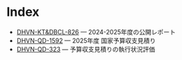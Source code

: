 # Index

- [DHVN-KT&DBCL-826](DHVN-KT%26DBCL-826%202024-2025%E5%B9%B4%E5%BA%A6%E3%81%AE%E5%85%AC%E9%96%8B%E3%83%AC%E3%83%9D%E3%83%BC%E3%83%88.md) — 2024-2025年度の公開レポート
- [DHVN-QD-1592](DHVN-QD-1592%202025%E5%B9%B4%E5%BA%A6%E4%BA%88%E7%AE%97%E8%A6%8B%E7%A9%8D%E3%82%8A%E5%85%AC%E8%A1%A8.md) — 2025年度 国家予算収支見積り
- [DHVN-QD-323](DHVN-QD-323%202025%E5%B9%B4%E7%AC%AC1%E5%9B%9B%E5%8D%8A%E6%9C%9F%E4%BA%88%E7%AE%97%E5%9F%B7%E8%A1%8C%E5%85%AC%E8%A1%A8.md) — 予算収支見積りの執行状況評価
